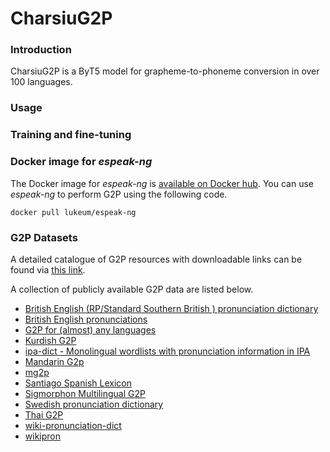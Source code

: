 # CharsiuG2P
### Introduction
CharsiuG2P is a ByT5 model for grapheme-to-phoneme conversion in over 100 languages. 

### Usage

### Training and fine-tuning

### Docker image for *espeak-ng*  
The Docker image for *espeak-ng* is [available on Docker hub](https://hub.docker.com/r/lukeum/espeak-ng).
You can use *espeak-ng* to perform G2P using the following code. 
```
docker pull lukeum/espeak-ng
```
### G2P Datasets
A detailed catalogue of G2P resources with downloadable links can be found via [this link](https://docs.google.com/spreadsheets/d/1y7kisk-UZT9LxpQB0xMIF4CkxJt0iYJlWAnyj6azSBE/edit?usp=sharing).  

A collection of publicly available G2P data are listed below.
 - [British English (RP/Standard Southern British ) pronunciation dictionary](https://github.com/JoseLlarena/Britfone)
 - [British English pronunciations](https://www.openslr.org/14/)
 - [G2P for (almost) any languages](https://drive.google.com/drive/u/0/folders/0B7R_gATfZJ2aWkpSWHpXUklWUmM?resourcekey=0-aj4VU-D4RztBPCFLKNNThQ)
 - [Kurdish G2P](https://github.com/AsoSoft/Kurdish-G2P-dataset)
 - [ipa-dict - Monolingual wordlists with pronunciation information in IPA](https://github.com/open-dict-data/ipa-dict#languages)
 - [Mandarin G2p](https://github.com/kakaobrain/g2pM)
 - [mg2p](https://github.com/bpopeters/mg2p)
 - [Santiago Spanish Lexicon](https://www.openslr.org/34/)
 - [Sigmorphon Multilingual G2P](https://github.com/sigmorphon/2020/tree/master/task1)
 - [Swedish pronunciation dictionary](https://www.openslr.org/29/)
 - [Thai G2P](https://github.com/wannaphong/thai-g2p/blob/master/wiktionary-11-2-2020.tsv)
 - [wiki-pronunciation-dict](https://github.com/DanielSWolf/wiki-pronunciation-dict)
 - [wikipron](https://github.com/CUNY-CL/wikipron)

